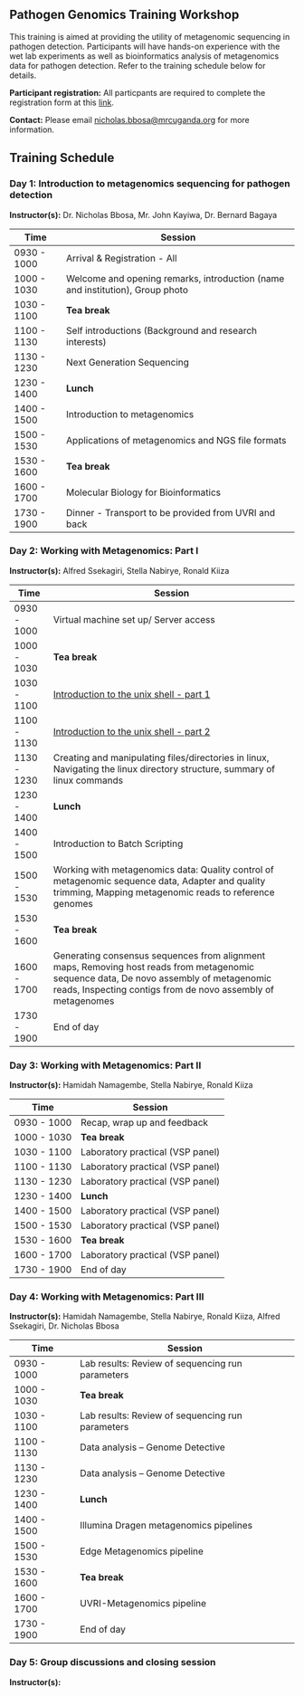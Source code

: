 ## **Pathogen Genomics Training Workshop**

This training is aimed at providing the utility of metagenomic sequencing in pathogen detection. 
Participants will have hands-on experience with the wet lab experiments as well as bioinformatics analysis of metagenomics data for pathogen detection. Refer to the training schedule below for details. 

**Participant registration:** All particpants are required to complete the registration form at this [link](https://docs.google.com/forms/d/1x4La0OaNaTgOCK6cj2FXeNSSdEa5-HAy6LmtiWyTXAA/edit).

**Contact:** Please email [nicholas.bbosa@mrcuganda.org](nicholas.bbosa@mrcuganda.org) for more information.

## **Training Schedule**

### **Day 1: Introduction to metagenomics sequencing for pathogen detection**

**Instructor(s):** Dr. Nicholas Bbosa, Mr. John Kayiwa, Dr. Bernard Bagaya

| Time  | Session |
| ------------- | ------------- |
|0930 - 1000 |    Arrival & Registration - All|
|1000 - 1030 |    Welcome and opening remarks, introduction (name and institution), Group photo |
|1030 - 1100 |    **Tea break** |
|1100 - 1130 |    Self introductions (Background and research interests) |
|1130 - 1230 |    Next Generation Sequencing |
|1230 - 1400 |    **Lunch** |
|1400 - 1500 |    Introduction to metagenomics |
|1500 - 1530 |    Applications of metagenomics and NGS file formats |
|1530 - 1600 |    **Tea break** |
|1600 - 1700 |    Molecular Biology for Bioinformatics |
|1730 - 1900 |    Dinner - Transport to be provided from UVRI and back |

### **Day 2: Working with Metagenomics: Part I**

**Instructor(s):** Alfred Ssekagiri, Stella Nabirye, Ronald Kiiza

| Time  | Session |
| ------------- | ------------- |
|0930 - 1000 |    Virtual machine set up/ Server access|
|1000 - 1030 |    **Tea break**  |
|1030 - 1100 |    [Introduction to the unix shell - part 1](https://cambiotraining.github.io/unix-shell/materials/01-basics/01-unix_overview.html) |
|1100 - 1130 |    [Introduction to the unix shell - part 2](https://cambiotraining.github.io/unix-shell/materials/01-basics/01-unix_overview.html) |
|1130 - 1230 |    Creating and manipulating files/directories in linux, Navigating the linux directory structure, summary of linux commands |
|1230 - 1400 |    **Lunch** |
|1400 - 1500 |    Introduction to Batch Scripting |
|1500 - 1530 |    Working with metagenomics data: Quality control of metagenomic sequence data, Adapter and quality trimming, Mapping metagenomic reads to reference genomes |
|1530 - 1600 |    **Tea break** |
|1600 - 1700 |    Generating consensus sequences from alignment maps, Removing host reads from metagenomic sequence data, De novo assembly of metagenomic reads, Inspecting contigs from de novo assembly of metagenomes |
|1730 - 1900 |    End of day |

### **Day 3: Working with Metagenomics: Part II**

**Instructor(s):** Hamidah Namagembe, Stella Nabirye, Ronald Kiiza

| Time  | Session |
| ------------- | ------------- |
|0930 - 1000 |    Recap, wrap up and feedback |
|1000 - 1030 |    **Tea break** |
|1030 - 1100 |    Laboratory practical (VSP panel) |
|1100 - 1130 |    Laboratory practical (VSP panel) |
|1130 - 1230 |    Laboratory practical (VSP panel) |
|1230 - 1400 |    **Lunch** |
|1400 - 1500 |    Laboratory practical (VSP panel) |
|1500 - 1530 |    Laboratory practical (VSP panel) |
|1530 - 1600 |    **Tea break** |
|1600 - 1700 |    Laboratory practical (VSP panel) |
|1730 - 1900 |    End of day |

### **Day 4: Working with Metagenomics: Part III**

**Instructor(s):** Hamidah Namagembe, Stella Nabirye, Ronald Kiiza, Alfred Ssekagiri, Dr. Nicholas Bbosa

| Time  | Session |
| ------------- | ------------- |
|0930 - 1000 |    Lab results: Review of sequencing run parameters |
|1000 - 1030 |    **Tea break** |
|1030 - 1100 |    Lab results: Review of sequencing run parameters |
|1100 - 1130 |    Data analysis – Genome Detective |
|1130 - 1230 |    Data analysis – Genome Detective |
|1230 - 1400 |    **Lunch** |
|1400 - 1500 |    Illumina Dragen metagenomics pipelines |
|1500 - 1530 |    Edge Metagenomics pipeline |
|1530 - 1600 |    **Tea break** |
|1600 - 1700 |    UVRI-Metagenomics pipeline |
|1730 - 1900 |    End of day |

### **Day 5: Group discussions and closing session**

**Instructor(s):** 



